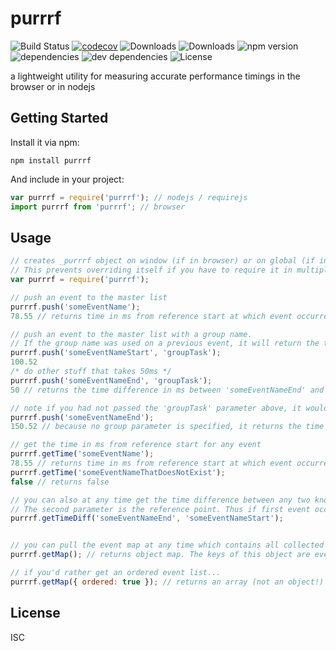 # purrrf

![Build Status](https://img.shields.io/travis/tyler-g/purrrf.svg)
[![codecov](https://codecov.io/gh/tyler-g/purrrf/branch/master/graph/badge.svg)](https://codecov.io/gh/tyler-g/purrrf)
![Downloads](https://img.shields.io/npm/dm/purrrf.svg)
![Downloads](https://img.shields.io/npm/dt/purrrf.svg)
![npm version](https://img.shields.io/npm/v/purrrf.svg)
![dependencies](https://img.shields.io/david/tyler-g/purrrf.svg)
![dev dependencies](https://img.shields.io/david/dev/tyler-g/purrrf.svg)
![License](https://img.shields.io/npm/l/purrrf.svg)

a lightweight utility for measuring accurate performance timings in the browser or in nodejs

## Getting Started

Install it via npm:

```shell
npm install purrrf
```

And include in your project:

```javascript
var purrrf = require('purrrf'); // nodejs / requirejs
import purrrf from 'purrrf'; // browser
```

## Usage

```javascript
// creates _purrrf object on window (if in browser) or on global (if in nodejs). 
// This prevents overriding itself if you have to require it in multiple places
var purrrf = require('purrrf'); 

// push an event to the master list
purrrf.push('someEventName'); 
78.55 // returns time in ms from reference start at which event occurred

// push an event to the master list with a group name. 
// If the group name was used on a previous event, it will return the time difference in ms between the this event and the most recent event with the same group name
purrrf.push('someEventNameStart', 'groupTask');
100.52
/* do other stuff that takes 50ms */
purrrf.push('someEventNameEnd', 'groupTask'); 
50 // returns the time difference in ms between 'someEventNameEnd' and 'someEventNameStart'

// note if you had not passed the 'groupTask' parameter above, it would return the time of that event, eg:
purrrf.push('someEventNameEnd');
150.52 // because no group parameter is specified, it returns the time

// get the time in ms from reference start for any event
purrrf.getTime('someEventName'); 
78.55 // returns time in ms from reference start at which event occurred
purrrf.getTime('someEventNameThatDoesNotExist');
false // returns false

// you can also at any time get the time difference between any two known events
// The second parameter is the reference point. Thus if first event occurred before the second, a negative value will be returned
purrrf.getTimeDiff('someEventNameEnd', 'someEventNameStart');


// you can pull the event map at any time which contains all collected data on every event pushed to the master list
purrrf.getMap(); // returns object map. The keys of this object are event names. Thus note if you pushed the same event name to the master list, the latter will override the former.

// if you'd rather get an ordered event list...
purrrf.getMap({ ordered: true }); // returns an array (not an object!) which contains the pushed events in the order in which they were received

```

## License

ISC
